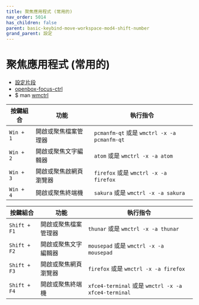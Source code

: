 ```yaml
---
title: 聚焦應用程式 (常用的)
nav_order: 5014
has_children: false
parent: basic-keybind-move-workspace-mod4-shift-number
grand_parent: 設定
---
```



# 聚焦應用程式 (常用的)

* [設定片段](https://github.com/samwhelp/note-about-openbox/blob/gh-pages/_demo/config/openbox-config/plan/config/openbox/share/gen/openbox-gen-rc/Section/Keybind/ApplicationFocusFn.php)
* [openbox-focus-ctrl](https://github.com/samwhelp/note-about-openbox/blob/gh-pages/_demo/config/openbox-config/plan/config/openbox/bin/openbox-focus-ctrl)
* $ man [wmctrl](http://manpages.ubuntu.com/manpages/jammy/en/man1/wmctrl.1.html)


| 按鍵組合          | 功能           | 執行指令     |
| ----------------- | -------------- | ------------ |
| `Win + 1` | 開啟或聚焦檔案管理器 | `pcmanfm-qt` 或是 `wmctrl -x -a pcmanfm-qt` |
| `Win + 2` | 開啟或聚焦文字編輯器 | `atom` 或是 `wmctrl -x -a atom`     |
| `Win + 3` | 開啟或聚焦啟網頁瀏覽器 | `firefox` 或是 `wmctrl -x -a firefox`   |
| `Win + 4` | 開啟或聚焦終端機    | `sakura` 或是 `wmctrl -x -a sakura`    |


| 按鍵組合          | 功能           | 執行指令     |
| ----------------- | -------------- | ------------ |
| `Shift + F1` | 開啟或聚焦檔案管理器 | `thunar` 或是 `wmctrl -x -a thunar` |
| `Shift + F2` | 開啟或聚焦文字編輯器 | `mousepad` 或是 `wmctrl -x -a mousepad`     |
| `Shift + F3` | 開啟或聚焦網頁瀏覽器 | `firefox` 或是 `wmctrl -x -a firefox`   |
| `Shift + F4` | 開啟或聚焦終端機    | `xfce4-terminal` 或是 `wmctrl -x -a xfce4-terminal`    |
